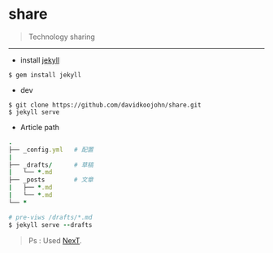 # share

> Technology sharing
-----
* install [jekyll](https://jekyllrb.com/)
```
$ gem install jekyll
```
* dev
```
$ git clone https://github.com/davidkoojohn/share.git
$ jekyll serve
```
* Article path
```ruby
.
├── _config.yml   # 配置
|
├── _drafts/      # 草稿
|   └── *.md
├── _posts        # 文章
|   ├── *.md
|   └── *.md
└── *

# pre-viws /drafts/*.md
$ jekyll serve --drafts
```

> Ps : Used [NexT](http://theme-next.simpleyyt.com/).



  